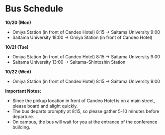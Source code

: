 # Bus Schedule

**10/20 (Mon)**
* Omiya Station (in front of Candeo Hotel) 8:15 → Saitama University 9:00
* Saitama University 18:00 → Omiya Station (in front of Candeo Hotel)

**10/21 (Tue)**
* Omiya Station (in front of Candeo Hotel) 8:15 → Saitama University 9:00
* Saitama University 13:00 → Saitama-Shintoshin Station

**10/22 (Wed)**
* Omiya Station (in front of Candeo Hotel) 8:15 → Saitama University 9:00

**Important Notes:**
* Since the pickup location in front of Candeo Hotel is on a main street, please board and alight quickly.
* The bus departs promptly at 8:15, so please gather 5-10 minutes before departure.
* On campus, the bus will wait for you at the entrance of the conference building.
